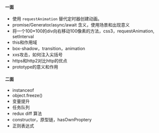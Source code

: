 #### 一面

* 使用 `requestAnimation` 替代定时器创建动画。
* promise/Generator/async/await 含义，使用场景和出现意义
* 将一个100*100的div向右移动100像素的方法，css3，requestAnimation, setInterval
* this和作用域
* box-shadow，transition，animation
* xxs攻击，如何注入尖括号
* https和http2对比http的优点
* prototype的意义和作用

#### 二面

* instanceof
* object.freeze()
* 变量提升
* 任务队列
* redux diff 算法
* constructor，原型链，hasOwnProptery
* 正则表达式